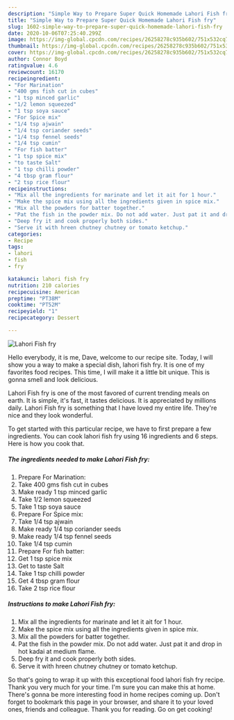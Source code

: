 ```yaml
---
description: "Simple Way to Prepare Super Quick Homemade Lahori Fish fry"
title: "Simple Way to Prepare Super Quick Homemade Lahori Fish fry"
slug: 1602-simple-way-to-prepare-super-quick-homemade-lahori-fish-fry
date: 2020-10-06T07:25:40.299Z
image: https://img-global.cpcdn.com/recipes/26258278c935b602/751x532cq70/lahori-fish-fry-recipe-main-photo.jpg
thumbnail: https://img-global.cpcdn.com/recipes/26258278c935b602/751x532cq70/lahori-fish-fry-recipe-main-photo.jpg
cover: https://img-global.cpcdn.com/recipes/26258278c935b602/751x532cq70/lahori-fish-fry-recipe-main-photo.jpg
author: Connor Boyd
ratingvalue: 4.6
reviewcount: 16170
recipeingredient:
- "For Marination"
- "400 gms fish cut in cubes"
- "1 tsp minced garlic"
- "1/2 lemon squeezed"
- "1 tsp soya sauce"
- "For Spice mix"
- "1/4 tsp ajwain"
- "1/4 tsp coriander seeds"
- "1/4 tsp fennel seeds"
- "1/4 tsp cumin"
- "For fish batter"
- "1 tsp spice mix"
- "to taste Salt"
- "1 tsp chilli powder"
- "4 tbsp gram flour"
- "2 tsp rice flour"
recipeinstructions:
- "Mix all the ingredients for marinate and let it ait for 1 hour."
- "Make the spice mix using all the ingredients given in spice mix."
- "Mix all the powders for batter together."
- "Pat the fish in the powder mix. Do not add water. Just pat it and drop in hot kadai at medium flame."
- "Deep fry it and cook properly both sides."
- "Serve it with hreen chutney chutney or tomato ketchup."
categories:
- Recipe
tags:
- lahori
- fish
- fry

katakunci: lahori fish fry 
nutrition: 210 calories
recipecuisine: American
preptime: "PT38M"
cooktime: "PT52M"
recipeyield: "1"
recipecategory: Dessert

---
```



![Lahori Fish fry](https://img-global.cpcdn.com/recipes/26258278c935b602/751x532cq70/lahori-fish-fry-recipe-main-photo.jpg)

Hello everybody, it is me, Dave, welcome to our recipe site. Today, I will show you a way to make a special dish, lahori fish fry. It is one of my favorites food recipes. This time, I will make it a little bit unique. This is gonna smell and look delicious.

Lahori Fish fry is one of the most favored of current trending meals on earth. It is simple, it's fast, it tastes delicious. It is appreciated by millions daily. Lahori Fish fry is something that I have loved my entire life. They're nice and they look wonderful.




To get started with this particular recipe, we have to first prepare a few ingredients. You can cook lahori fish fry using 16 ingredients and 6 steps. Here is how you cook that.

<!--inarticleads1-->

##### The ingredients needed to make Lahori Fish fry:

1. Prepare For Marination:
1. Take 400 gms fish cut in cubes
1. Make ready 1 tsp minced garlic
1. Take 1/2 lemon squeezed
1. Take 1 tsp soya sauce
1. Prepare For Spice mix:
1. Take 1/4 tsp ajwain
1. Make ready 1/4 tsp coriander seeds
1. Make ready 1/4 tsp fennel seeds
1. Take 1/4 tsp cumin
1. Prepare For fish batter:
1. Get 1 tsp spice mix
1. Get to taste Salt
1. Take 1 tsp chilli powder
1. Get 4 tbsp gram flour
1. Take 2 tsp rice flour




<!--inarticleads2-->

##### Instructions to make Lahori Fish fry:

1. Mix all the ingredients for marinate and let it ait for 1 hour.
1. Make the spice mix using all the ingredients given in spice mix.
1. Mix all the powders for batter together.
1. Pat the fish in the powder mix. Do not add water. Just pat it and drop in hot kadai at medium flame.
1. Deep fry it and cook properly both sides.
1. Serve it with hreen chutney chutney or tomato ketchup.




So that's going to wrap it up with this exceptional food lahori fish fry recipe. Thank you very much for your time. I'm sure you can make this at home. There's gonna be more interesting food in home recipes coming up. Don't forget to bookmark this page in your browser, and share it to your loved ones, friends and colleague. Thank you for reading. Go on get cooking!
